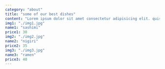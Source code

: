 ```yaml
---
category: "about"
title: "some of our best dishes"
content: "Lorem ipsum dolor sit amet consectetur adipisicing elit. quisquam corrupti totam consectetur quia asperiores! Necessitatibus, reiciendis! Est molestiae blanditiis option."
img1: "./img1.jpg"
name1: "sashimi"
price1: 30
img2: "./img2.jpg"
name2: "nigiri"
price2: 35
img3: "./img3.jpg"
name3: "ramen"
price3: 40
---
```

